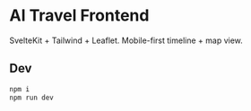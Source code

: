 # AI Travel Frontend

SvelteKit + Tailwind + Leaflet. Mobile-first timeline + map view.

## Dev

```bash
npm i
npm run dev